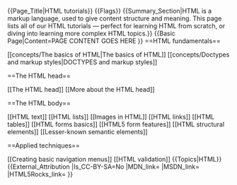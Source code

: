 {{Page_Title|HTML tutorials}}
{{Flags}}
{{Summary_Section|HTML is a markup language, used to give content structure and meaning. This page lists all of our HTML tutorials — perfect for learning HTML from scratch, or diving into learning more complex HTML topics.}}
{{Basic Page|Content=PAGE CONTENT GOES HERE
}}
==HTML fundamentals==

[[concepts/The basics of HTML|The basics of HTML]]
[[concepts/Doctypes and markup styles|DOCTYPES and markup styles]]

==The HTML head==

[[The HTML head]]
[[More about the HTML head]]

==The HTML body==

[[HTML text]]
[[HTML lists]]
[[Images in HTML]]
[[HTML links]]
[[HTML tables]]
[[HTML forms basics]]
[[HTML5 form features]]
[[HTML structural elements]]
[[Lesser-known semantic elements]]

==Applied techniques==

[[Creating basic navigation menus]]
[[HTML validation]]
{{Topics|HTML}}
{{External_Attribution
|Is_CC-BY-SA=No
|MDN_link=
|MSDN_link=
|HTML5Rocks_link=
}}